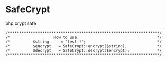 # SafeCrypt
php crypt safe

	
	/******************************************************************/
	/*                   How to use                                   */
	/*		 	$string     = "test !";                               */
	/*			$encrypt   = SafeCrypt::encrypt($string);             */
	/*			$decrypt   = SafeCrypt::decrypt($encrypt);            */
	/******************************************************************/
